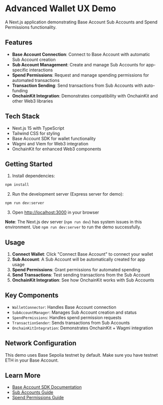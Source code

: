 # Advanced Wallet UX Demo

A Next.js application demonstrating Base Account Sub Accounts and Spend Permissions functionality.

## Features

- **Base Account Connection**: Connect to Base Account with automatic Sub Account creation
- **Sub Account Management**: Create and manage Sub Accounts for app-specific interactions
- **Spend Permissions**: Request and manage spending permissions for automated transactions
- **Transaction Sending**: Send transactions from Sub Accounts with auto-funding
- **OnchainKit Integration**: Demonstrates compatibility with OnchainKit and other Web3 libraries

## Tech Stack

- Next.js 15 with TypeScript
- Tailwind CSS for styling
- Base Account SDK for wallet functionality
- Wagmi and Viem for Web3 integration
- OnchainKit for enhanced Web3 components

## Getting Started

1. Install dependencies:
```bash
npm install
```

2. Run the development server (Express server for demo):
```bash
npm run dev:server
```

3. Open [http://localhost:3000](http://localhost:3000) in your browser

**Note**: The Next.js dev server (`npm run dev`) has system issues in this environment. Use `npm run dev:server` to run the demo successfully.

## Usage

1. **Connect Wallet**: Click "Connect Base Account" to connect your wallet
2. **Sub Account**: A Sub Account will be automatically created for app usage
3. **Spend Permissions**: Grant permissions for automated spending
4. **Send Transactions**: Test sending transactions from the Sub Account
5. **OnchainKit Integration**: See how OnchainKit works with Sub Accounts

## Key Components

- `WalletConnector`: Handles Base Account connection
- `SubAccountManager`: Manages Sub Account creation and status
- `SpendPermissions`: Handles spend permission requests
- `TransactionSender`: Sends transactions from Sub Accounts
- `OnchainKitIntegration`: Demonstrates OnchainKit + Wagmi integration

## Network Configuration

This demo uses Base Sepolia testnet by default. Make sure you have testnet ETH in your Base Account.

## Learn More

- [Base Account SDK Documentation](https://docs.base.org/base-account/)
- [Sub Accounts Guide](https://docs.base.org/base-account/improve-ux/sub-accounts/)
- [Spend Permissions Guide](https://docs.base.org/base-account/improve-ux/spend-permissions/)
